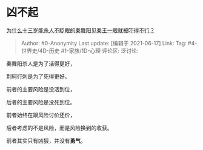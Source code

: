 # 凶不起
[为什么十三岁能杀人不眨眼的秦舞阳见秦王一眼就被吓得不行？](https://www.zhihu.com/question/62806572/answer/1943804339)

> Author: #0-Anonymity
> Last update: [编辑于 2021-06-17]
> Link:
> Tag: #4-世界史/4D-历史 #1-家族/1D-心理
> 评论区:
> 泛讨论:

秦舞阳杀人是为了活得更好，

荆轲行刺是为了死得更好。

前者的主要风险是没活到位，

后者的主要风险是没死到位。

前者始终在跟风险讨价还价，

后者考虑的不是风险，而是风险换到的收获。

前者其实只有凶狠，并没有**勇气**。
